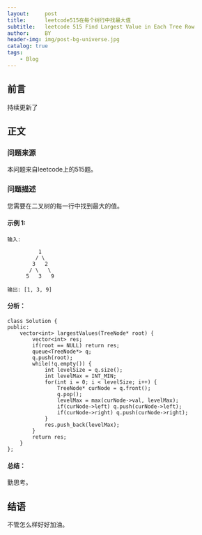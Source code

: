 ```yaml
---
layout:     post
title:      leetcode515在每个树行中找最大值
subtitle:   leetcode 515 Find Largest Value in Each Tree Row
author:     BY
header-img: img/post-bg-universe.jpg
catalog: true
tags:
    - Blog
---
```



## 前言

持续更新了

## 正文

### 问题来源

本问题来自leetcode上的515题。 

### 问题描述

您需要在二叉树的每一行中找到最大的值。  

#### 示例 1:
```
输入: 

          1
         / \
        3   2
       / \   \  
      5   3   9 

输出: [1, 3, 9]
```

#### 分析：  
```
class Solution {
public:
    vector<int> largestValues(TreeNode* root) {
        vector<int> res;
        if(root == NULL) return res;
        queue<TreeNode*> q;
        q.push(root);
        while(!q.empty()) {
            int levelSize = q.size();
            int levelMax = INT_MIN;
            for(int i = 0; i < levelSize; i++) {
                TreeNode* curNode = q.front();
                q.pop();
                levelMax = max(curNode->val, levelMax);
                if(curNode->left) q.push(curNode->left);
                if(curNode->right) q.push(curNode->right);
            }
            res.push_back(levelMax);
        }
        return res;
    }
};
```

#### 总结：
勤思考。  

## 结语
不管怎么样好好加油。
